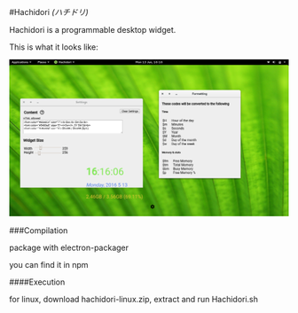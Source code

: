 #Hachidori *(ハチドリ)*

Hachidori is a programmable desktop widget.

This is what it looks like:

<img src="./images/scrot.png">

###Compilation

package with electron-packager  

you can find it in npm

####Execution

for linux, download hachidori-linux.zip, extract and run Hachidori.sh